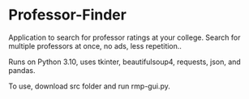 # Professor-Finder
Application to search for professor ratings at your college. Search for multiple professors at once, no ads, less repetition..

Runs on Python 3.10, uses tkinter, beautifulsoup4, requests, json, and pandas.

To use, download src folder and run rmp-gui.py.
